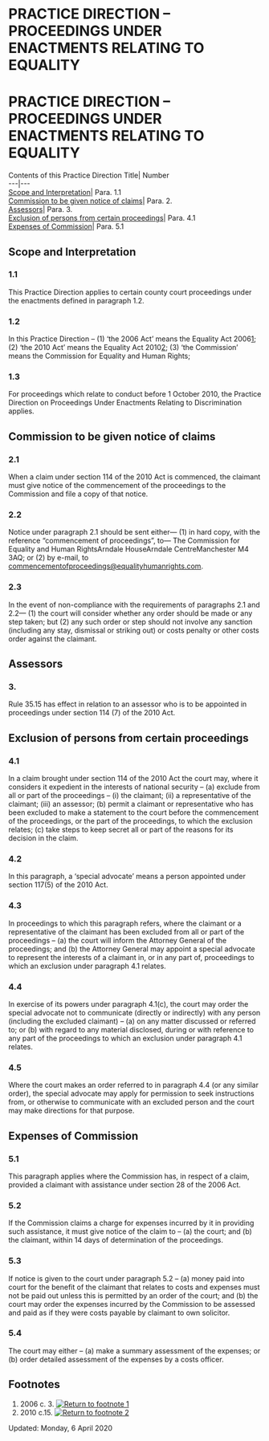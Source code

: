 # PRACTICE DIRECTION – PROCEEDINGS UNDER ENACTMENTS RELATING TO EQUALITY
# PRACTICE DIRECTION – PROCEEDINGS UNDER ENACTMENTS RELATING TO EQUALITY
Contents of this Practice Direction
Title| Number  
---|---  
[Scope and Interpretation](https://www.justice.gov.uk/courts/procedure-rules/civil/rules/proceedings_under_enactments_equality#IDAUBNS)| Para. 1.1  
[Commission to be given notice of claims](https://www.justice.gov.uk/courts/procedure-rules/civil/rules/proceedings_under_enactments_equality#IDAGENS)| Para. 2.  
[Assessors](https://www.justice.gov.uk/courts/procedure-rules/civil/rules/proceedings_under_enactments_equality#IDA0ENS)| Para. 3.  
[Exclusion of persons from certain proceedings](https://www.justice.gov.uk/courts/procedure-rules/civil/rules/proceedings_under_enactments_equality#IDAOFNS)| Para. 4.1  
[Expenses of Commission](https://www.justice.gov.uk/courts/procedure-rules/civil/rules/proceedings_under_enactments_equality#IDAALNS)| Para. 5.1  
## Scope and Interpretation
### 1.1
This Practice Direction applies to certain county court proceedings under the enactments defined in paragraph 1.2.
### 1.2
In this Practice Direction –
(1) ‘the 2006 Act’ means the Equality Act 2006[1](https://www.justice.gov.uk/courts/procedure-rules/civil/rules/proceedings_under_enactments_equality#f1001);
(2) ‘the 2010 Act’ means the Equality Act 2010[2](https://www.justice.gov.uk/courts/procedure-rules/civil/rules/proceedings_under_enactments_equality#f1002);
(3) ‘the Commission’ means the Commission for Equality and Human Rights;
### 1.3
For proceedings which relate to conduct before 1 October 2010, the Practice Direction on Proceedings Under Enactments Relating to Discrimination applies.
## Commission to be given notice of claims
### 2.1
When a claim under section 114 of the 2010 Act is commenced, the claimant must give notice of the commencement of the proceedings to the Commission and file a copy of that notice.
### 2.2
Notice under paragraph 2.1 should be sent either—
(1) in hard copy, with the reference “commencement of proceedings”, to—
The Commission for Equality and Human RightsArndale HouseArndale CentreManchester M4 3AQ; or
(2) by e-mail, to commencementofproceedings@equalityhumanrights.com.
### 2.3
In the event of non-compliance with the requirements of paragraphs 2.1 and 2.2—
(1) the court will consider whether any order should be made or any step taken; but
(2) any such order or step should not involve any sanction (including any stay, dismissal or striking out) or costs penalty or other costs order against the claimant.
## Assessors
### 3.
Rule 35.15 has effect in relation to an assessor who is to be appointed in proceedings under section 114 (7) of the 2010 Act.
## Exclusion of persons from certain proceedings
### 4.1
In a claim brought under section 114 of the 2010 Act the court may, where it considers it expedient in the interests of national security –
(a) exclude from all or part of the proceedings –
(i) the claimant;
(ii) a representative of the claimant;
(iii) an assessor;
(b) permit a claimant or representative who has been excluded to make a statement to the court before the commencement of the proceedings, or the part of the proceedings, to which the exclusion relates;
(c) take steps to keep secret all or part of the reasons for its decision in the claim.
### 4.2
In this paragraph, a ‘special advocate’ means a person appointed under section 117(5) of the 2010 Act.
### 4.3
In proceedings to which this paragraph refers, where the claimant or a representative of the claimant has been excluded from all or part of the proceedings –
(a) the court will inform the Attorney General of the proceedings; and
(b) the Attorney General may appoint a special advocate to represent the interests of a claimant in, or in any part of, proceedings to which an exclusion under paragraph 4.1 relates.
### 4.4
In exercise of its powers under paragraph 4.1(c), the court may order the special advocate not to communicate (directly or indirectly) with any person (including the excluded claimant) –
(a) on any matter discussed or referred to; or
(b) with regard to any material disclosed,
during or with reference to any part of the proceedings to which an exclusion under paragraph 4.1 relates.
### 4.5
Where the court makes an order referred to in paragraph 4.4 (or any similar order), the special advocate may apply for permission to seek instructions from, or otherwise to communicate with an excluded person and the court may make directions for that purpose.
## Expenses of Commission
### 5.1
This paragraph applies where the Commission has, in respect of a claim, provided a claimant with assistance under section 28 of the 2006 Act.
### 5.2
If the Commission claims a charge for expenses incurred by it in providing such assistance, it must give notice of the claim to –
(a) the court; and
(b) the claimant,
within 14 days of determination of the proceedings.
### 5.3
If notice is given to the court under paragraph 5.2 –
(a) money paid into court for the benefit of the claimant that relates to costs and expenses must not be paid out unless this is permitted by an order of the court; and
(b) the court may order the expenses incurred by the Commission to be assessed and paid as if they were costs payable by claimant to own solicitor.
### 5.4
The court may either –
(a) make a summary assessment of the expenses; or
(b) order detailed assessment of the expenses by a costs officer.
## Footnotes
1. 2006 c. 3.
[![Return to footnote 1](https://www.justice.gov.uk/__data/assets/image/0009/18387/back_icon.gif)](https://www.justice.gov.uk/courts/procedure-rules/civil/rules/proceedings_under_enactments_equality#backf1001)
2. 2010 c.15.
[![Return to footnote 2](https://www.justice.gov.uk/__data/assets/image/0009/18387/back_icon.gif)](https://www.justice.gov.uk/courts/procedure-rules/civil/rules/proceedings_under_enactments_equality#backf1002)

Updated: Monday, 6 April 2020
